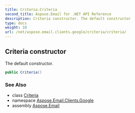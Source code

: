```yaml
---
title: Criteria.Criteria
second_title: Aspose.Email for .NET API Reference
description: Criteria constructor. The default constructor
type: docs
weight: 10
url: /net/aspose.email.clients.google/criteria/criteria/
---
```

## Criteria constructor

The default constructor.

```csharp
public Criteria()
```

### See Also

* class [Criteria](../)
* namespace [Aspose.Email.Clients.Google](../../criteria/)
* assembly [Aspose.Email](../../../)


